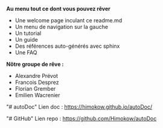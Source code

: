 **Au menu tout ce dont vous pouvez rêver**

* Une welcome page inculant ce readme.md
* Un menu de navigation sur la gauche
* Un tutorial
* Un guide
* Des références auto-générés avec sphinx
* Une FAQ

**Nôtre groupe de rêve :**

* Alexandre Prévot
* Francois Desprez
* Florian Grember
* Emilien Wacrenier

"# autoDoc" 
Lien doc : https://himokow.github.io/autoDoc/

"# GitHub" 
Lien repo : https://github.com/Himokow/autoDoc